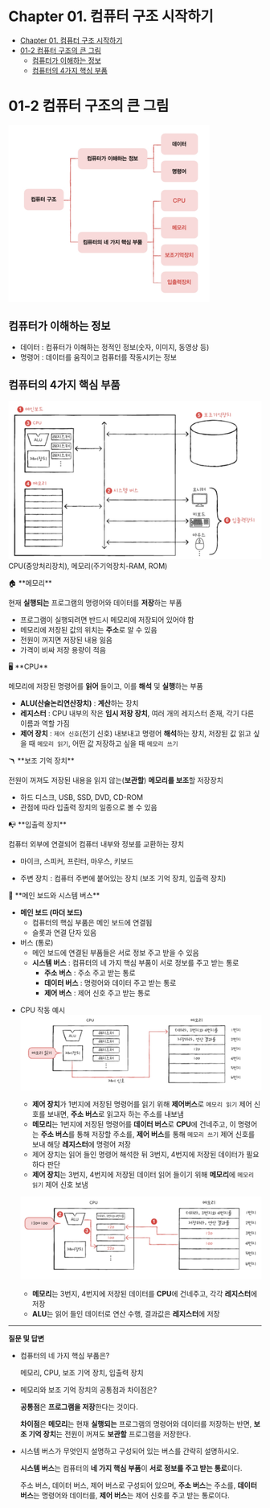 # Chapter 01. 컴퓨터 구조 시작하기
- [Chapter 01. 컴퓨터 구조 시작하기](#chapter-01-컴퓨터-구조-시작하기)
- [01-2 컴퓨터 구조의 큰 그림](#01-2-컴퓨터-구조의-큰-그림)
  - [컴퓨터가 이해하는 정보](#컴퓨터가-이해하는-정보)
  - [컴퓨터의 4가지 핵심 부품](#컴퓨터의-4가지-핵심-부품)


# 01-2 컴퓨터 구조의 큰 그림
![alt text](<Chapter 01 컴퓨터 구조 시작하기 a75d7e1844524106bfbc6cb456493ba3/Untitled.png>)


## 컴퓨터가 이해하는 정보

- 데이터 : 컴퓨터가 이해하는 정적인 정보(숫자, 이미지, 동영상 등)
- 명령어 : 데이터를 움직이고 컴퓨터를 작동시키는 정보

## 컴퓨터의 4가지 핵심 부품


![alt text](<Chapter 01 컴퓨터 구조 시작하기 a75d7e1844524106bfbc6cb456493ba3/Untitled 1.png>)
CPU(중앙처리장치), 메모리(주기억장치-RAM, ROM)


<aside>
🏠 **메모리**

현재 **실행되는** 프로그램의 명령어와 데이터를 **저장**하는 부품

- 프로그램이 실행되려면 반드시 메모리에 저장되어 있어야 함
- 메모리에 저장된 값의 위치는 **주소**로 알 수 있음
- 전원이 꺼지면 저장된 내용 잃음
- 가격이 비싸 저장 용량이 적음
</aside>

<aside>
🖥️ **CPU**

메모리에 저장된 명령어를 **읽어** 들이고, 이를 **해석** 및 **실행**하는 부품

- **ALU(산술논리연산장치)** : **계산**하는 장치
- **레지스터** : CPU 내부의 작은 **임시 저장 장치**, 여러 개의 레지스터 존재, 각기 다른 이름과 역할 가짐
- **제어 장치** : `제어 신호`(전기 신호) 내보내고 명령어 **해석**하는 장치, 저장된 값 읽고 싶을 때 `메모리 읽기`, 어떤 값 저장하고 싶을 때 `메모리 쓰기`
</aside>

<aside>
🪃 **보조 기억 장치**

전원이 꺼져도 저장된 내용을 읽지 않는(**보관할**) **메모리를 보조**할 저장장치

- 하드 디스크, USB, SSD, DVD, CD-ROM
- 관점에 따라 입출력 장치의 일종으로 볼 수 있음
</aside>

<aside>
📭 **입출력 장치**

컴퓨터 외부에 연결되어 컴퓨터 내부와 정보를 교환하는 장치

- 마이크, 스피커, 프린터, 마우스, 키보드
</aside>

- 주변 장치 : 컴퓨터 주변에 붙어있는 장치 (보조 기억 장치, 입출력 장치)

<aside>
🚎 **메인 보드와 시스템 버스**

- **메인 보드 (마더 보드)**
    - 컴퓨터의 핵심 부품은 메인 보드에 연결됨
    - 슬롯과 연결 단자 있음
- 버스 (통로)
    - 메인 보드에 연결된 부품들은 서로 정보 주고 받을 수 있음
    - **시스템 버스** : 컴퓨터의 네 가지 핵심 부품이 서로 정보를 주고 받는 통로
        - **주소 버스** : 주소 주고 받는 통로
        - **데이터 버스** : 명령어와 데이터 주고 받는 통로
        - **제어 버스** : 제어 신호 주고 받는 통로
</aside>

- CPU 작동 예시  
    ![alt text](<Chapter 01 컴퓨터 구조 시작하기 a75d7e1844524106bfbc6cb456493ba3/Untitled 2.png>)

    
    - **제어 장치**가 1번지에 저장된 명령어를 읽기 위해 **제어버스**로  `메모리 읽기` 제어 신호를 보내면, **주소 버스**로 읽고자 하는 주소를 내보냄
    - **메모리**는 1번지에 저장된 명령어를 **데이터 버스**로 **CPU**에 건네주고, 이 명령어는 **주소 버스**를 통해 저장할 주소를, **제어 버스**를 통해 `메모리 쓰기` 제어 신호를 보내 해당 **레지스터**에 명령어 저장
    - 제어 장치는 읽어 들인 명령어 해석한 뒤 3번지, 4번지에 저장된 데이터가 필요하다 판단
    - **제어 장치**는 3번지, 4번지에 저장된 데이터 읽어 들이기 위해 **메모리**에 `메모리 읽기` 제어 신호 보냄
    
    ![alt text](<Chapter 01 컴퓨터 구조 시작하기 a75d7e1844524106bfbc6cb456493ba3/Untitled 3.png>)
    
    - **메모리**는 3번지, 4번지에 저장된 데이터를 **CPU**에 건네주고, 각각 **레지스터**에 저장
    - **ALU**는 읽어 들인 데이터로 연산 수행, 결과값은 **레지스터**에 저장



---

**질문 및 답변**

- 컴퓨터의 네 가지 핵심 부품은?
    
    메모리, CPU, 보조 기억 장치, 입출력 장치
    
- 메모리와 보조 기억 장치의 공통점과 차이점은?
    
    **공통점**은 **프로그램을 저장**한다는 것이다.
    
    **차이점**은 **메모리**는 현재 **실행되는** 프로그램의 명령어와 데이터를 저장하는 반면, **보조 기억 장치**는 전원이 꺼져도 **보관할** 프로그램을 저장한다.
    
- 시스템 버스가 무엇인지 설명하고 구성되어 있는 버스를 간략히 설명하시오.
    
    **시스템 버스**는 컴퓨터의 **네 가지 핵심 부품**이 **서로 정보를 주고 받는 통로**이다.
    
    주소 버스, 데이터 버스, 제어 버스로 구성되어 있으며, **주소 버스**는 주소를, **데이터 버스**는 명령어와 데이터를, **제어 버스**는 제어 신호를 주고 받는 통로이다.